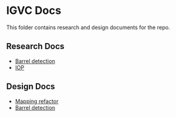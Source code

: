 # IGVC Docs
This folder contains research and design documents for the repo.

## Research Docs
* [Barrel detection](research/barrel_detection.md)
* [IOP](research/iop.md)

## Design Docs
* [Mapping refactor](design/mapping.md)
* [Barrel detection](design/barrel_detection.md)

